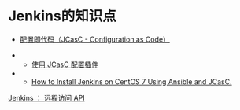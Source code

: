 Jenkins的知识点
=====
- [配置即代码（JCasC - Configuration as Code）](https://www.jenkins.io/doc/book/managing/casc/)

- - [使用 JCasC 配置插件](https://www.jenkins.io/blog/2021/05/20/configure-plugins-with-jcasc/)

- - [How to Install Jenkins on CentOS 7 Using Ansible and JCasC.](https://www.youtube.com/watch?v=ANU7jkxbZSM&t=1673s)



[Jenkins ： 远程访问 API](https://wiki.jenkins.io/display/JENKINS/Remote+access+API)